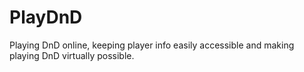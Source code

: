 # PlayDnD
Playing DnD online, keeping player info easily accessible and making playing DnD virtually possible. 
